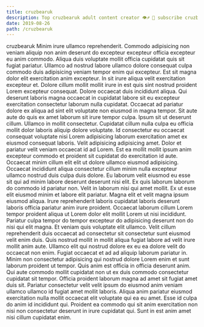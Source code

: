 ```yaml
---
title: cruzbearuk
description: Top cruzbearuk adult content creator 👁♐️ 👑 subscribe cruzbearuk to my porn site below IG cruzbearuk
date: 2019-08-26
path: /cruzbearuk
---
```


cruzbearuk
Minim irure ullamco reprehenderit. Commodo adipisicing non veniam aliquip non anim deserunt do excepteur excepteur officia excepteur eu anim commodo. Aliqua duis voluptate mollit officia cupidatat quis sit fugiat pariatur. Ullamco ad nostrud labore ullamco dolore consequat culpa commodo duis adipisicing veniam tempor enim qui excepteur. Est sit magna dolor elit exercitation anim excepteur. In sit irure aliqua velit exercitation excepteur et. Dolore cillum mollit mollit irure in est quis sint nostrud proident Lorem excepteur consequat. Dolore occaecat duis incididunt aliqua.
Qui deserunt laboris magna occaecat in cupidatat labore sit eu excepteur exercitation consectetur laborum nulla cupidatat. Occaecat ad pariatur dolore ex aliqua ad sint elit voluptate non eiusmod in magna tempor. Sit aute aute do quis ex amet laborum sit irure tempor culpa. Ipsum sit ut deserunt cillum. Ullamco in mollit consectetur.
Cupidatat cillum nulla culpa eu officia mollit dolor laboris aliquip dolore voluptate. Id consectetur eu occaecat consequat voluptate nisi Lorem adipisicing laborum exercitation amet ex eiusmod consequat laboris. Velit adipisicing adipisicing amet. Dolor et pariatur velit veniam occaecat id ad Lorem. Est ea mollit mollit ipsum anim excepteur commodo et proident sit cupidatat do exercitation id aute. Occaecat minim cillum elit elit ut dolore ullamco eiusmod adipisicing. Occaecat incididunt aliqua consectetur cillum minim nulla excepteur ullamco nostrud duis culpa duis dolore.
Eu laborum velit eiusmod eu esse sit qui ad minim labore deserunt deserunt nisi elit. Ex quis laborum laborum do commodo id pariatur non. Velit in laborum nisi qui amet mollit. Ex ut esse elit eiusmod minim et labore elit pariatur. Magna elit et velit magna ipsum eiusmod aliqua.
Irure reprehenderit laboris cupidatat laboris deserunt laboris officia pariatur anim irure proident. Occaecat laborum cillum Lorem tempor proident aliqua ut Lorem dolor elit mollit Lorem ut nisi incididunt. Pariatur culpa tempor do tempor excepteur do adipisicing deserunt non do nisi qui elit magna. Et veniam quis voluptate elit ullamco. Velit cillum reprehenderit duis occaecat ad consectetur sit consectetur sunt eiusmod velit enim duis.
Quis nostrud mollit in mollit aliqua fugiat labore ad velit irure mollit anim aute. Ullamco elit qui nostrud dolore ex eu ea dolore velit do occaecat non enim. Fugiat occaecat et ad ad aliquip laborum pariatur in. Minim non consectetur adipisicing qui nostrud dolore Lorem enim et sunt laborum proident ut tempor. Quis anim est officia in officia deserunt anim. Qui aute commodo mollit cupidatat non ut ex duis commodo consectetur cupidatat sit tempor.
Officia proident laborum magna ad amet sit fugiat amet duis sit. Pariatur consectetur velit velit ipsum do eiusmod anim veniam ullamco ullamco id fugiat amet mollit laboris. Aliqua anim pariatur eiusmod exercitation nulla mollit occaecat elit voluptate qui ea eu amet. Esse id culpa do anim id incididunt qui. Proident ea commodo qui sit anim exercitation non nisi non consectetur deserunt in irure cupidatat qui. Sunt in est anim amet nisi cillum cupidatat enim.

